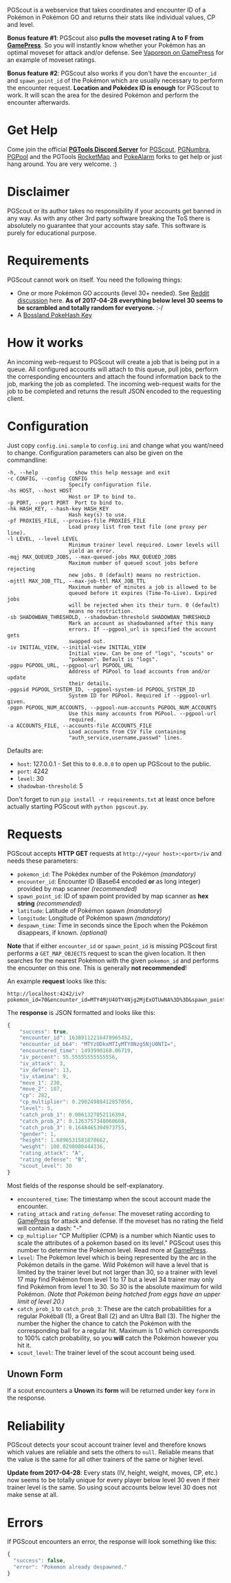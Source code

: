 PGScout is a webservice that takes coordinates and encounter ID of a Pokémon in Pokémon GO and returns their stats like individual values, CP and level.

**Bonus feature #1**: PGScout also **pulls the moveset rating A to F from [GamePress](https://pokemongo.gamepress.gg)**. So you will instantly know whether your Pokémon has an optimal moveset for attack and/or defense. See [Vaporeon on GamePress](https://pokemongo.gamepress.gg/pokemon/134#movesets) for an example of moveset ratings.

**Bonus feature #2**: PGScout also works if you don't have the `encounter_id` and `spawn_point_id` of the Pokémon which are usually necessary to perform the encounter request. **Location and Pokédex ID is enough** for PGScout to work. It will scan the area for the desired Pokémon and perform the encounter afterwards.


# Get Help
Come join the official **[PGTools Discord Server](https://discord.gg/Vwe5mTa)** for [PGScout](https://github.com/sLoPPydrive/PGScout), [PGNumbra](https://github.com/sLoPPydrive/PGNumbra), [PGPool](https://github.com/sLoPPydrive/PGPool) and the PGTools [RocketMap](https://github.com/sLoPPydrive/RocketMap) and [PokeAlarm](https://github.com/sLoPPydrive/PokeAlarm) forks to get help or just hang around. You are very welcome. :)

# Disclaimer
PGScout or its author takes no responsibility if your accounts get banned in any way. As with any other 3rd party software breaking the ToS there is absolutely no guarantee that your accounts stay safe. This software is purely for educational purpose.

# Requirements
PGScout cannot work on itself. You need the following things:
* One or more Pokémon GO accounts (level 30+ needed). See [Reddit discussion](https://www.reddit.com/r/pokemongodev/comments/66m89y/interesting_news_iv_and_moveset_differ_depending/) here. **As of 2017-04-28 everything below level 30 seems to be scrambled and totally random for everyone.** :-/
* A [Bossland PokeHash Key](https://talk.pogodev.org/d/51-api-hashing-service-by-pokefarmer)

# How it works
An incoming web-request to PGScout will create a job that is being put in a queue. All configured accounts will attach to this queue, pull jobs, perform the corresponding encounters and attach the found information back to the job, marking the job as completed. The incoming web-request waits for the job to be completed and returns the result JSON encoded to the requesting client.

# Configuration
Just copy `config.ini.sample` to `config.ini` and change what you want/need to change.
Configuration parameters can also be given on the commandline:

```
-h, --help            show this help message and exit
-c CONFIG, --config CONFIG
                    Specify configuration file.
-hs HOST, --host HOST
                    Host or IP to bind to.
-p PORT, --port PORT  Port to bind to.
-hk HASH_KEY, --hash-key HASH_KEY
                    Hash key(s) to use.
-pf PROXIES_FILE, --proxies-file PROXIES_FILE
                    Load proxy list from text file (one proxy per line).
-l LEVEL, --level LEVEL
                    Minimum trainer level required. Lower levels will
                    yield an error.
-mqj MAX_QUEUED_JOBS, --max-queued-jobs MAX_QUEUED_JOBS
                    Maximum number of queued scout jobs before rejecting
                    new jobs. 0 (default) means no restriction.
-mjttl MAX_JOB_TTL, --max-job-ttl MAX_JOB_TTL
                    Maximum number of minutes a job is allowed to be
                    queued before it expires (Time-To-Live). Expired jobs
                    will be rejected when its their turn. 0 (default)
                    means no restriction.
-sb SHADOWBAN_THRESHOLD, --shadowban-threshold SHADOWBAN_THRESHOLD
                    Mark an account as shadowbanned after this many
                    errors. If --pgpool_url is specified the account gets
                    swapped out.
-iv INITIAL_VIEW, --initial-view INITIAL_VIEW
                    Initial view. Can be one of "logs", "scouts" or
                    "pokemon". Default is "logs".
-pgpu PGPOOL_URL, --pgpool-url PGPOOL_URL
                    Address of PGPool to load accounts from and/or update
                    their details.
-pgpsid PGPOOL_SYSTEM_ID, --pgpool-system-id PGPOOL_SYSTEM_ID
                    System ID for PGPool. Required if --pgpool-url given.
-pgpn PGPOOL_NUM_ACCOUNTS, --pgpool-num-accounts PGPOOL_NUM_ACCOUNTS
                    Use this many accounts from PGPool. --pgpool-url
                    required.
-a ACCOUNTS_FILE, --accounts-file ACCOUNTS_FILE
                    Load accounts from CSV file containing
                    "auth_service,username,passwd" lines.
```

Defaults are:

* `host`: 127.0.0.1 - Set this to `0.0.0.0` to open up PGScout to the public.
* `port`: 4242
* `level`: 30
* `shadowban-threshold`: 5

Don't forget to run `pip install -r requirements.txt` at least once before actually starting PGScout with `python pgscout.py`.

# Requests
PGScout accepts **HTTP GET** requests at `http://<your host>:<port>/iv` and needs these parameters:

* `pokemon_id`: The Pokédex number of the Pokémon _(mandatory)_
* `encounter_id`: Encounter ID (Base64 encoded **or** as long integer) provided by map scanner _(recommended)_
* `spawn_point_id`: ID of spawn point provided by map scanner as **hex string** _(recommended)_
* `latitude`: Latitude of Pokémon spawn _(mandatory)_
* `longitude`: Longitude of Pokémon spawn _(mandatory)_
* `despawn_time`: Time in seconds since the Epoch when the Pokémon disappears, if known. _(optional)_ 

**Note** that if either `encounter_id` or `spawn_point_id` is missing PGScout first performs a `GET_MAP_OBJECTS` request
to scan the given location. It then searches for the nearest Pokémon with the given `pokemon_id` and performs the encounter
on this one. This is generally **not recommended**! 

An example **request** looks like this:
```
http://localhost:4242/iv?pokemon_id=70&encounter_id=MTY4MjU4OTY4Njg2MjExOTUwNA%3D%3D&spawn_point_id=47bf32c2c4d&latitude=51.124696678951&longitude=6.89885987319504
```

The **response** is JSON formatted and looks like this:
```javascript
{
    "success": true,
    "encounter_id": 16389112216478965452,
    "encounter_id_b64": "MTYzODkxMTIyMTY0Nzg5NjU0NTI=",
    "encountered_time": 1493990168.06719,
    "iv_percent": 55.55555555555556,
    "iv_attack": 3,
    "iv_defense": 13,
    "iv_stamina": 9,
    "move_1": 230,
    "move_2": 107,
    "cp": 282,
    "cp_multiplier": 0.29024988412857056,
    "level": 5,
    "catch_prob_1": 0.0861327052116394,
    "catch_prob_2": 0.1263757348060608,
    "catch_prob_3": 0.1648465394973755,
    "gender": 1,
    "height": 1.6896531581878662,
    "weight": 108.0298080444336,
    "rating_attack": "A",
    "rating_defense": "B",
    "scout_level": 30
}
```

Most fields of the response should be self-explanatory.
* `encountered_time`: The timestamp when the scout account made the encounter.
* `rating_attack` and `rating_defense`: The moveset rating according to [GamePress](https://pokemongo.gamepress.gg) for attack and defense. If the moveset has no rating the field will contain a dash: "-"
* `cp_multiplier` "CP Multiplier (CPM) is a number which Niantic uses to scale the attributes of a pokemon based on its level." PGScout uses this number to determine the Pokémon level. Read more at [GamePress](https://pokemongo.gamepress.gg/cp-multiplier).
* `level`: The Pokémon level which is being represented by the arc in the Pokémon details in the game. Wild Pokémon will have a level that is limited by the trainer level but not larger than 30, so a trainer with level 17 may find Pokémon from level 1 to 17 but a level 34 trainer may only find Pokémon from level 1 to 30. So 30 is the absolute maximum for wild Pokémon. *(Note that Pokémon being hatched from eggs have an upper limit of level 20.)*
* `catch_prob_1` to `catch_prob_3`: These are the catch probabilities for a regular Pokéball (1), a Great Ball (2) and an Ultra Ball (3). The higher the number the higher the chance to catch the Pokémon with the corresponding ball for a regular hit. Maximum is 1.0 which corresponds to 100% catch probability, so you **will** catch the Pokémon however you hit it.
* `scout_level`: The trainer level of the scout account being used.

## Unown Form

If a scout encounters a **Unown** its **form** will be returned under key `form` in the response.

# Reliability
PGScout detects your scout account trainer level and therefore knows which values are reliable and sets the others to `null`. Reliable means that the value is the same for all other trainers of the same or higher level.

**Update from 2017-04-28**: Every stats (IV, height, weight, moves, CP, etc.) now seems to be totally unique for every player below level 30 even if their trainer level is the same. So using scout accounts below level 30 does not make sense at all.

# Errors
If PGScout encounters an error, the response will look something like this:
```javascript
{
  "success": false,
  "error": "Pokemon already despawned."
}
```
